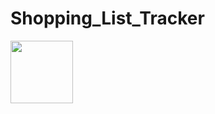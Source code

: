 <h1>
  Shopping_List_Tracker
</h1> 
<img src="https://github.com/MertSolgun/Shopping_List_Tracker/assets/115940928/ac05ab79-77ea-4c7e-87ec-601ff3802437" width="100px"> 

